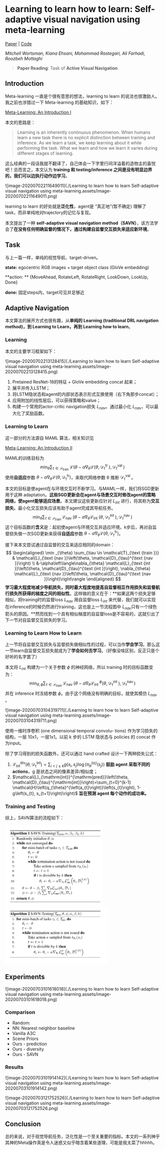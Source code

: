 # Learning to learn how to learn: Self-adaptive visual navigation using meta-learning

[Paper](https://scholar.google.com/scholar_url?url=http://openaccess.thecvf.com/content_CVPR_2019/html/Wortsman_Learning_to_Learn_How_to_Learn_Self-Adaptive_Visual_Navigation_Using_CVPR_2019_paper.html&hl=zh-CN&sa=T&oi=gsb&ct=res&cd=0&d=15373556339863734503&ei=UMP9XpbWKcmqyATd7KnoAQ&scisig=AAGBfm2-rskeGs0rWJsIBxQQKeF4iElr3Q) | [Code](https://github.com/allenai/savn) 

*Mitchell Wortsman, Kiana Ehsani, Mohammad Rastegari, Ali Farhadi, Roozbeh Mottaghi*

> **Paper Reading**: Task of **Active Visual Navigation**

## Introduction

Meta-learning 一直是个很有意思的想法，learning to learn 的说法也很激励人。我之前也涉猎过一下 Meta-learning 的基础知识，如下：

[Meta-Learning: An Introduction Ⅰ](https://zhuanlan.zhihu.com/p/99730942)

本文的思路是：

> Learning is an inherently continuous phenomenon. When humans learn a new task there is no explicit distinction between training and inference. As we learn a task, we keep learning about it while performing the task. What we learn and how we learn it varies during different stages of learning.

这么经典的一段话我就不翻译了，自己体会一下字里行间洋溢着的造物主的喜悦吧！总而言之，本文认为 **training 和 testing/inference 之间是没有明显边界的，我们可以边执行动作边学习**。

![image-20200702211649011](./Learning to learn how to learn Self-adaptive visual navigation using meta-learning.assets/image-20200702211649011.png)

learning to learn 的好处就是**泛化性**，agent是 “真正地”(暂不确定) 理解了 task，而非单纯地对trajectory的记忆与复现。

本文提出了一种 **self-adaptive visual navigation method（SAVN）**，该方法学会了**在没有任何明确监督的情况下，通过构建自监督交互损失来适应新环境**。



## Task 

与上一篇一样，单纯的视觉导航、target-driven。

**state:** egocentric RGB images + target object class (GloVe embedding)

**action: ** {MoveAhead, RotateLeft, RotateRight, LookDown, LookUp, Done}

**done:** 固定steps内，target可见并足够近

## Adaptive Navigation

本文算法的展开方式也很有趣，从**单纯的 Learning (traditional DRL navigation method)，到 Learning  to Learn，再到 Learning how to learn**。

### Learning

本文的主要学习框架如下：

![image-20200702213128415](./Learning to learn how to learn Self-adaptive visual navigation using meta-learning.assets/image-20200702213128415.png)

1. Pretained ResNet-18的特征 + GloVe embedding concat 起来；
2. 展平并传入LSTM；
3. 将LSTM隐状态和agent的内部状态表示形式互换使用（右下角那步concat）；
4. 应用附加的线性层后，可以获得策略和value；
5. 构建一个常用的actor-critic navigation损失 $L_{nav}$。通过最小化 $L_{nav}$，可以最大化了奖励函数。



### Learning to Learn

这一部分的方法源自 MAML 算法，相关知识见

[Meta-Learning: An Introduction Ⅱ](https://zhuanlan.zhihu.com/p/100035717)

MAML的训练目标为
$$
\min _{\theta} \sum_{\tau \in \mathcal{T}_{\text {train }}} \mathcal{L}\left(\theta-\alpha \nabla_{\theta} \mathcal{L}\left(\theta, \mathcal{D}_{\tau}^{\text {tr }}\right), \mathcal{D}_{\tau}^{\text {val }}\right)
$$
使用**自适应**参数 $\theta-\alpha \nabla_{\theta} \mathcal{L}\left(\theta, \mathcal{D}_{\tau}^{\mathrm{tr}}\right)$，来取代网络参数 θ 推断 $\mathcal{D}_{\tau}^{\text {val }}$。

本文的目标是使agent在与环境交互时不断学习。与MAML一样，我们将SGD更新用于这种 adaptation。**这些SGD更新会在agent与场景交互时修改agent的策略网络，使agent能够适应场景**。本文建议这些更新应针对 $L_{int}$ 进行，将其称为**交互损失**。最小化交互损失应该有助于agent完成其导航任务。
$$
\min _{\theta} \sum_{\tau \in \mathcal{T}_{\text {train }}} \mathcal{L}_{\text {nav }}\left(\theta-\alpha \nabla_{\theta} \mathcal{L}_{\text {int }}\left(\theta, \mathcal{D}_{\tau}^{\text {int }}\right), \mathcal{D}_{\tau}^{\text {nav }}\right)
$$
这个目标函数的**含义**是：起初使agent与环境交互并适应环境，k步后，再对自监督损失做一次SGD更新来获得**自适应**参数 $\theta-\alpha \nabla_{\theta} \mathcal{L}\left(\theta, \mathcal{D}_{\tau}^{\mathrm{tr}}\right)$。

接下来本文尝试通过自监督的交互来适应相同的domain：
$$
\begin{aligned}
\min _{\theta} \sum_{\tau \in \mathcal{T}_{\text {train }}} & \mathcal{L}_{\text {nav }}\left(\theta, \mathcal{D}_{\tau}^{\text {nav }}\right) \\
&-\alpha\left\langle\nabla_{\theta} \mathcal{L}_{\text {int }}\left(\theta, \mathcal{D}_{\tau}^{\text {int }}\right), \nabla_{\theta} \mathcal{L}_{\text {nav }}\left(\theta, \mathcal{D}_{\tau}^{\text {nav }}\right)\right\rangle
\end{aligned}
$$
**学习最大程度地减少导航损失，同时最大程度地提高自监督相互作用损失和监督航行损失所获得的梯度之间的相似性**。这样做的意义在于：**如果这两个损失足够相似，将training时的监督loss $L_{nav}$ 用自监督loss $L_{int}$ 来代替，我们就可以实现在inference的时候仍然进行training，这也是上一节流程图中 $L_{nav}$只有一个绿色箭头的原因。**然而找到一个具有相似梯度的自监督loss是不容易的，这就引出了下一节对自监督交互损失的学习。

### Learning to Learn How to Learn

上一节将自监督交互损失与监督损失做相似性的过程，可以当作**学会学习**。那么这一节learn自监督交互损失就成为了**学会如何去学习**。（好像没啥区别，反正只是个好听的名字罢了）

本文将 $L_{int}$ 构建为一个关于参数 $\phi$ 的神经网络，所以 training 时的目标函数变为：
$$
\min _{\theta, \phi} \sum_{\tau \in \mathcal{T}_{\text {train }}} \mathcal{L}_{\text {nav }}\left(\theta-\alpha \nabla_{\theta} \mathcal{L}_{\text {int }}^{\phi}\left(\theta, \mathcal{D}_{\tau}^{\text {int }}\right), \mathcal{D}_{\tau}^{\text {nav }}\right)
$$
并在 inference 时冻结参数 $\phi$。由于这个网络没有明确的目标，就使其模仿 $L_{nav}$ 。

![image-20200703104319711](./Learning to learn how to learn Self-adaptive visual navigation using meta-learning.assets/image-20200703104319711.png)

使用一维时序卷积 (one dimensional temporal convolu-
tions) 作为学习损失的结构，一层 10x1，一层1x1。以前 k 步的 LSTM 隐状态与 policies 的 concat 作为input。

除了学习得到的损失函数外，还可以通过 hand crafted 设计一下两种损失公式：

1. $\mathcal{L}_{\mathrm{int}}^{\mathrm{div}}\left(\theta, \mathcal{D}_{\tau}^{\mathrm{int}}\right)=\sum_{i<j \leq k} g\left(s_{i}, s_{j}\right) \log \left(\pi_{\theta}^{\left(a_{i}\right)}\left(s_{j}\right)\right)$
   **鼓励 agent 采取不同的 actions**，g 是状态之间的像素差异/相似度；
2. $\mathcal{L}_{\mathrm{int}}^{\mathrm{pred}}\left(\theta, \mathcal{D}_{\tau}^{\mathrm{int}}\right)=\sum_{t=0}^{k-1} \mathcal{H}\left(q_{\theta}^{\left(a_{t}\right)}\left(s_{t}\right), 1-g\left(s_{t}, s_{t+1}\right)\right)$
   **旨在预测 agent 每个动作的成功率。**

### Training and Testing 

综上，SAVN算法的流程如下：

<img src="./Learning to learn how to learn Self-adaptive visual navigation using meta-learning.assets\image-20200703121626950.png" alt="image-20200703121626950" style="zoom:50%;" />

<img src="./Learning to learn how to learn Self-adaptive visual navigation using meta-learning.assets/image-20200703121644122.png" alt="image-20200703121644122" style="zoom:50%;" />



## Experiments

![image-20200703101618018](./Learning to learn how to learn Self-adaptive visual navigation using meta-learning.assets/image-20200703101618018.png)

### Comparison

- Random:
- NN: Nearest neighbor baseline
- Vanilla A3C
- Scene Priors
- Ours - prediction
- Ours - diversity
- Ours - SAVN

### Results

![image-20200703101914142](./Learning to learn how to learn Self-adaptive visual navigation using meta-learning.assets/image-20200703101914142.png)

![image-20200703121752526](./Learning to learn how to learn Self-adaptive visual navigation using meta-learning.assets/image-20200703121752526.png)

## Conclusion

总的来说，对于视觉导航任务，泛化性是一个至关重要的指标。本文的一系列神乎其神的Meta操作真是令人迷惑又似乎暗含着某些道理，可能是我太菜了hhhhh。